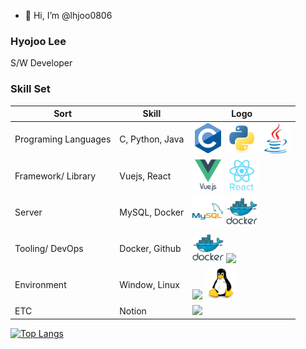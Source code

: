 - 👋 Hi, I’m @lhjoo0806
### Hyojoo Lee
S/W Developer
  
### Skill Set
|Sort|Skill|Logo|
|--|--|--|
|Programing Languages|C, Python, Java|<img src="https://raw.githubusercontent.com/devicons/devicon/master/icons/c/c-original.svg" width="50">  <img src="https://raw.githubusercontent.com/devicons/devicon/master/icons/python/python-original.svg" width="50"> <img src="https://raw.githubusercontent.com/devicons/devicon/master/icons/java/java-original.svg"  width="50"> 
|Framework/ Library|Vuejs, React|<img src="https://raw.githubusercontent.com/devicons/devicon/master/icons/vuejs/vuejs-original-wordmark.svg" width="50">  <img src="https://raw.githubusercontent.com/devicons/devicon/master/icons/react/react-original-wordmark.svg" width="50"> |
|Server|MySQL, Docker|<img src="https://raw.githubusercontent.com/devicons/devicon/master/icons/mysql/mysql-original-wordmark.svg" width="50">  <img src="https://raw.githubusercontent.com/devicons/devicon/master/icons/docker/docker-original-wordmark.svg" width="50">|
|Tooling/ DevOps|Docker, Github|<img src="https://raw.githubusercontent.com/devicons/devicon/master/icons/docker/docker-original-wordmark.svg" width="50">  <img src="https://i.namu.wiki/i/XvI8u9uCTN5QWuadAxJDIyDdIoKmg9ILaDGQcZ3qAlbrHqd0be0x-cnwRZL7kaNtL6lh7FS6Lv8dCaEHr3lYAw.svg " width="50">|
|Environment|Window, Linux|<img src="https://i.namu.wiki/i/sJvpzyxvqAY9_beQQvogrdejQpw38Z8ps7XqGFoBIUsInHeyJbN1DsIHeyjb3MdJiNZRGLGyvqOZV9QiPUUMaef6vgWddkLvM6fr9cQLUwvlOMNVC-_Sz4VJ4at13aqMAdqw5iIGfuRKx1UoSkTBbQ.svg" width="50">  <img src="https://raw.githubusercontent.com/devicons/devicon/master/icons/linux/linux-original.svg" width="50">|
|ETC|Notion|<img src="https://i.namu.wiki/i/nm51VCQfDhJFk2N7sIyg36VLfUx490MJfEaRsulm610g0dMMxz51JYFRusfr0nL4HZIGrjMs8LPjENpQk_vfuQ.svg" width="50">|



[![Top Langs](https://github-readme-stats.vercel.app/api/top-langs/?username=lhjoo0806)](https://github.com/lhjoo0806/github-readme-stats)


<!---
lhjoo0806/lhjoo0806 is a ✨ special ✨ repository because its `README.md` (this file) appears on your GitHub profile.
You can click the Preview link to take a look at your changes.
--->
